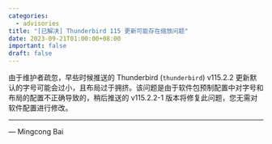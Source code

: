 ```yaml
---
categories:
  - advisories
title: "[已解决] Thunderbird 115 更新可能存在缩放问题"
date: 2023-09-21T01:00:00+08:00
important: false
draft: false
---
```


由于维护者疏忽，早些时候推送的 Thunderbird (`thunderbird`) v115.2.2 更新默认的字号可能会过小，且布局过于拥挤。该问题是由于软件包预制配置中对字号和布局的配置不正确导致的，稍后推送的 v115.2.2-1 版本将修复此问题，您无需对软件配置进行修改。

---

— Mingcong Bai
